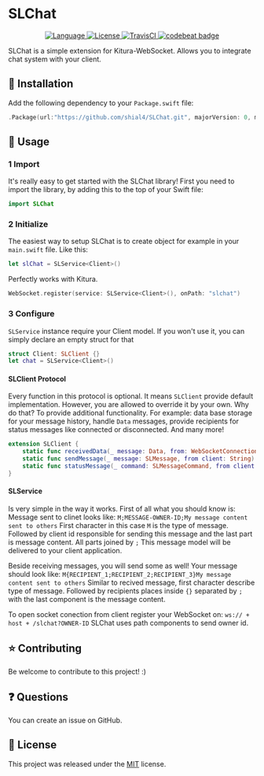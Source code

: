 # SLChat

<p align="center">
    <a href="http://swift.org">
        <img src="https://img.shields.io/badge/Swift-3.1-brightgreen.svg" alt="Language" />
    </a>
    <a href="https://raw.githubusercontent.com/shial4/SLChat/master/LICENSE">
        <img src="https://img.shields.io/badge/license-MIT-blue.svg" alt="License" />
    </a>
    <a href="https://travis-ci.org/shial4/SLChat">
        <img src="https://travis-ci.org/shial4/SLChat.svg?branch=master" alt="TravisCI" />
    </a>
    <a href="https://codebeat.co/projects/github-com-shial4-slchat-master">
        <img alt="codebeat badge" src="https://codebeat.co/badges/bafbee05-9197-4625-84f8-1e022e3a6dad" /></a>

</p>

SLChat is a simple extension for Kitura-WebSocket. Allows you to integrate chat system with your client.


## 🔧 Installation

Add the following dependency to your `Package.swift` file:
```swift
.Package(url:"https://github.com/shial4/SLChat.git", majorVersion: 0, minor: 1)
```

## 💊 Usage

### 1 Import

It's really easy to get started with the SLChat library! First you need to import the library, by adding this to the top of your Swift file:
```swift
import SLChat
```

### 2 Initialize

The easiest way to setup SLChat is to create object for example in your `main.swift` file. Like this:
```swift
let slChat = SLService<Client>()
```

Perfectly works with Kitura.
```swift
WebSocket.register(service: SLService<Client>(), onPath: "slchat")
```

### 3 Configure

`SLService` instance require your Client model. If you won't use it, you can simply declare an empty struct for that
```swift
struct Client: SLClient {}
let chat = SLService<Client>()
```

#### SLClient Protocol
Every function in this protocol is optional. It means `SLClient` provide default implementation. However, you are allowed to override it by your own. Why do that? To provide additional functionality. For example: data base storage for your message history, handle `Data` messages, provide recipients for status messages like connected or disconnected. And many more!
```swift
extension SLClient {
    static func receivedData(_ message: Data, from: WebSocketConnection) -> Bool { return false }
    static func sendMessage(_ message: SLMessage, from client: String) { }
    static func statusMessage(_ command: SLMessageCommand, from client: String) -> [String]? { return nil }
}
```

#### SLService

Is very simple in the way it works. First of all what you should know is:
Message sent to clinet looks like:
`M;MESSAGE-OWNER-ID;My message content sent to others`
First character in this case `M` is the type of message. Followed by client id responsible for sending this message and the last part is message content. All parts joined by `;`
This message model will be delivered to your client application.

Beside receiving messages, you will send some as well!
Your message should look like:
`M{RECIPIENT_1;RECIPIENT_2;RECIPIENT_3}My message content sent to others`
Similar to recived message, first character describe type of message. Followed by recipients places inside `{}` separated by `;` with the last component is the message content.

To open socket conection from client register your WebSocket on:
`ws:// + host + /slchat?OWNER-ID`
SLChat uses path components to send owner id.

## ⭐ Contributing

Be welcome to contribute to this project! :)

## ❓ Questions

You can create an issue on GitHub.

## 📝 License

This project was released under the [MIT](LICENSE) license.
